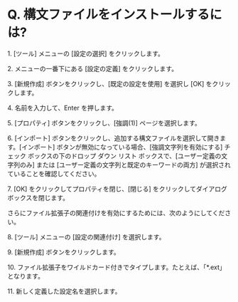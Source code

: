 # Q. 構文ファイルをインストールするには?

1\. \[ツール\] メニューの \[設定の選択\] をクリックします。

2\. メニューの一番下にある \[設定の定義\] をクリックします。

3\. \[新規作成\] ボタンをクリックし、\[既定の設定を使用\] を選択し \[OK\] をクリックします。

4\. 名前を入力して、Enter を押します。

5\. \[プロパティ\] ボタンをクリックし、\[強調(1)\] ページを選択します。

6\. \[インポート\] ボタンをクリックし、追加する構文ファイルを選択して開きます。\[インポート\] ボタンが無効になっている場合、\[強調文字列を有効にする\] チェック ボックスの下のドロップ ダウン リスト ボックスで、\[ユーザー定義の文字列のみ\] または \[ユーザー定義の文字列と既定のキーワードの両方\] が選択されていることを確認してください。

7\. \[OK\] をクリックしてプロパティを閉じ、\[閉じる\] をクリックしてダイアログ ボックスを閉じます。

さらにファイル拡張子の関連付けを有効にするためには、次のようにしてください。

8\. \[ツール\] メニューの \[設定の関連付け\] を選択します。

9\. \[新規作成\] ボタンをクリックします。

10\. ファイル拡張子をワイルドカード付きでタイプします。たとえば、「\*.ext」となります。

11\. 新しく定義した設定名を選択します。